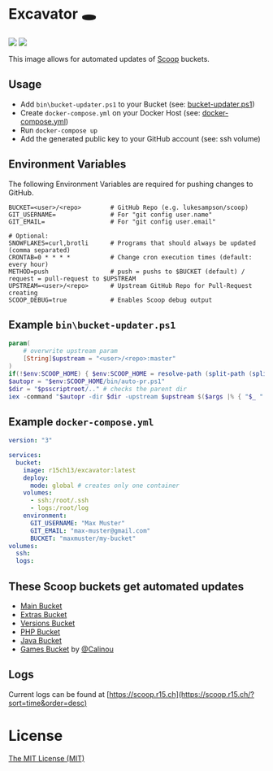 # Excavator 🕳️
[![](https://images.microbadger.com/badges/image/r15ch13/excavator.svg)](https://microbadger.com/images/r15ch13/excavator) [![](https://images.microbadger.com/badges/version/r15ch13/excavator.svg)](https://microbadger.com/images/r15ch13/excavator)

This image allows for automated updates of [Scoop](https://scoop.sh) buckets.

## Usage
- Add `bin\bucket-updater.ps1` to your Bucket (see: [bucket-updater.ps1](#example-binbucket-updaterps1))
- Create `docker-compose.yml` on your Docker Host (see: [docker-compose.yml](#example-docker-composeyml))
- Run `docker-compose up`
- Add the generated public key to your GitHub account (see: ssh volume)

## Environment Variables
The following Environment Variables are required for pushing changes to GitHub.
```
BUCKET=<user>/<repo>        # GitHub Repo (e.g. lukesampson/scoop)
GIT_USERNAME=               # For "git config user.name"
GIT_EMAIL=                  # For "git config user.email"

# Optional:
SNOWFLAKES=curl,brotli      # Programs that should always be updated (comma separated)
CRONTAB=0 * * * *           # Change cron execution times (default: every hour)
METHOD=push                 # push = pushs to $BUCKET (default) / request = pull-request to $UPSTREAM
UPSTREAM=<user>/<repo>      # Upstream GitHub Repo for Pull-Request creating
SCOOP_DEBUG=true            # Enables Scoop debug output
```
## Example `bin\bucket-updater.ps1`
```powershell
param(
    # overwrite upstream param
    [String]$upstream = "<user>/<repo>:master"
)
if(!$env:SCOOP_HOME) { $env:SCOOP_HOME = resolve-path (split-path (split-path (scoop which scoop))) }
$autopr = "$env:SCOOP_HOME/bin/auto-pr.ps1"
$dir = "$psscriptroot/.." # checks the parent dir
iex -command "$autopr -dir $dir -upstream $upstream $($args |% { "$_ " })"
```

## Example `docker-compose.yml`
```yaml
version: "3"

services:
  bucket:
    image: r15ch13/excavator:latest
    deploy:
      mode: global # creates only one container
    volumes:
      - ssh:/root/.ssh
      - logs:/root/log
    environment:
      GIT_USERNAME: "Max Muster"
      GIT_EMAIL: "max-muster@gmail.com"
      BUCKET: "maxmuster/my-bucket"
volumes:
  ssh:
  logs:
```

## These Scoop buckets get automated updates
- [Main Bucket](https://github.com/ScoopInstaller/Main)
- [Extras Bucket](https://github.com/lukesampson/scoop-extras)
- [Versions Bucket](https://github.com/ScoopInstaller/Versions)
- [PHP Bucket](https://github.com/ScoopInstaller/PHP)
- [Java Bucket](https://github.com/ScoopInstaller/Java)
- [Games Bucket](https://github.com/Calinou/scoop-games) by [@Calinou](https://github.com/Calinou)

## Logs
Current logs can be found at [https://scoop.r15.ch](https://scoop.r15.ch/?sort=time&order=desc)

# License
[The MIT License (MIT)](https://r15ch13.mit-license.org/)
